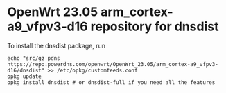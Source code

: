 OpenWrt 23.05 arm_cortex-a9_vfpv3-d16 repository for dnsdist
========

To install the dnsdist package, run

```
echo "src/gz pdns https://repo.powerdns.com/openwrt/OpenWrt_23.05/arm_cortex-a9_vfpv3-d16/dnsdist" >> /etc/opkg/customfeeds.conf
opkg update
opkg install dnsdist # or dnsdist-full if you need all the features
```
